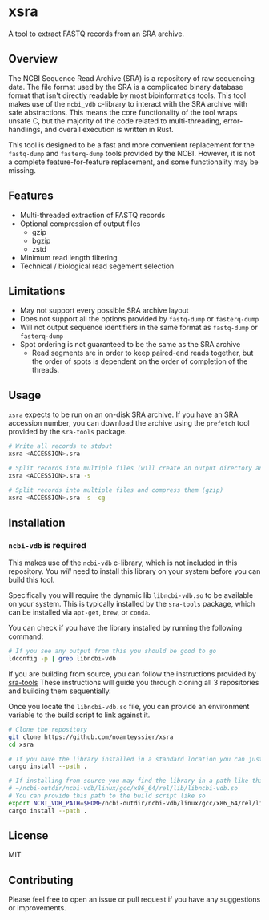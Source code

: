 # xsra

A tool to extract FASTQ records from an SRA archive.

## Overview

The NCBI Sequence Read Archive (SRA) is a repository of raw sequencing data.
The file format used by the SRA is a complicated binary database format that isn't directly readable by most bioinformatics tools.
This tool makes use of the `ncbi_vdb` c-library to interact with the SRA archive with safe abstractions.
This means the core functionality of the tool wraps unsafe C, but the majority of the code related to multi-threading, error-handlings, and overall execution is written in Rust.

This tool is designed to be a fast and more convenient replacement for the `fastq-dump` and `fasterq-dump` tools provided by the NCBI.
However, it is not a complete feature-for-feature replacement, and some functionality may be missing.

## Features

- Multi-threaded extraction of FASTQ records
- Optional compression of output files
  - gzip
  - bgzip
  - zstd
- Minimum read length filtering
- Technical / biological read segement selection

## Limitations

- May not support every possible SRA archive layout
- Does not support all the options provided by `fastq-dump` or `fasterq-dump`
- Will not output sequence identifiers in the same format as `fastq-dump` or `fasterq-dump`
- Spot ordering is not guaranteed to be the same as the SRA archive
  - Read segments are in order to keep paired-end reads together, but the order of spots is dependent on the order of completion of the threads.

## Usage

`xsra` expects to be run on an on-disk SRA archive.
If you have an SRA accession number, you can download the archive using the `prefetch` tool provided by the `sra-tools` package.

```bash
# Write all records to stdout
xsra <ACCESSION>.sra

# Split records into multiple files (will create an output directory and write files there)
xsra <ACCESSION>.sra -s

# Split records into multiple files and compress them (gzip)
xsra <ACCESSION>.sra -s -cg
```

## Installation

### `ncbi-vdb` is required

This makes use of the `ncbi-vdb` c-library, which is not included in this repository.
You *will* need to install this library on your system before you can build this tool.

Specifically you will require the dynamic lib `libncbi-vdb.so` to be available on your system.
This is typically installed by the `sra-tools` package, which can be installed via `apt-get`, `brew`, or `conda`.

You can check if you have the library installed by running the following command:

```bash
# If you see any output from this you should be good to go
ldconfig -p | grep libncbi-vdb
```

If you are building from source, you can follow the instructions provided by [sra-tools](https://github.com/ncbi/sra-tools/wiki/Building-from-source-:--configure-options-explained)
These instructions will guide you through cloning all 3 repositories and building them sequentially.

Once you locate the `libncbi-vdb.so` file, you can provide an environment variable to the build script to link against it.

```bash
# Clone the repository
git clone https://github.com/noamteyssier/xsra
cd xsra

# If you have the library installed in a standard location you can just build
cargo install --path .

# If installing from source you may find the library in a path like this
# ~/ncbi-outdir/ncbi-vdb/linux/gcc/x86_64/rel/lib/libncbi-vdb.so
# You can provide this path to the build script like so
export NCBI_VDB_PATH=$HOME/ncbi-outdir/ncbi-vdb/linux/gcc/x86_64/rel/lib
cargo install --path .
```

## License

MIT

## Contributing

Please feel free to open an issue or pull request if you have any suggestions or improvements.
